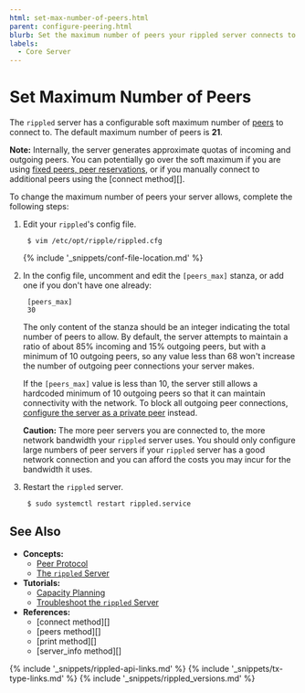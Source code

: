 ```yaml
---
html: set-max-number-of-peers.html
parent: configure-peering.html
blurb: Set the maximum number of peers your rippled server connects to.
labels:
  - Core Server
---
```

# Set Maximum Number of Peers

The `rippled` server has a configurable soft maximum number of [peers](peer-protocol.html) to connect to. The default maximum number of peers is **21**.

**Note:** Internally, the server generates approximate quotas of incoming and outgoing peers. You can potentially go over the soft maximum if you are using [fixed peers, peer reservations](peer-protocol.html#fixed-peers-and-peer-reservations), or if you manually connect to additional peers using the [connect method][].

To change the maximum number of peers your server allows, complete the following steps:

1. Edit your `rippled`'s config file.

        $ vim /etc/opt/ripple/rippled.cfg

    {% include '_snippets/conf-file-location.md' %}<!--_ -->

2. In the config file, uncomment and edit the `[peers_max]` stanza, or add one if you don't have one already:

        [peers_max]
        30

    The only content of the stanza should be an integer indicating the total number of peers to allow. By default, the server attempts to maintain a ratio of about 85% incoming and 15% outgoing peers, but with a minimum of 10 outgoing peers, so any value less than 68 won't increase the number of outgoing peer connections your server makes.

    If the `[peers_max]` value is less than 10, the server still allows a hardcoded minimum of 10 outgoing peers so that it can maintain connectivity with the network. To block all outgoing peer connections, [configure the server as a private peer](run-rippled-as-a-validator.html#connect-using-proxies) instead.

    **Caution:** The more peer servers you are connected to, the more network bandwidth your `rippled` server uses. You should only configure large numbers of peer servers if your `rippled` server has a good network connection and you can afford the costs you may incur for the bandwidth it uses.

3. Restart the `rippled` server.

        $ sudo systemctl restart rippled.service


## See Also

- **Concepts:**
    - [Peer Protocol](peer-protocol.html)
    - [The `rippled` Server](xrpl-servers.html)
- **Tutorials:**
    - [Capacity Planning](capacity-planning.html)
    - [Troubleshoot the `rippled` Server](troubleshoot-the-rippled-server.html)
- **References:**
    - [connect method][]
    - [peers method][]
    - [print method][]
    - [server_info method][]

<!--{# common link defs #}-->
{% include '_snippets/rippled-api-links.md' %}
{% include '_snippets/tx-type-links.md' %}
{% include '_snippets/rippled_versions.md' %}
